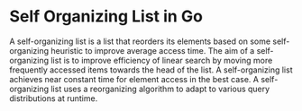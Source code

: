 # Self Organizing List in Go

A self-organizing list is a list that reorders its elements based on some self-organizing heuristic to improve average access time.
The aim of a self-organizing list is to improve efficiency of linear search by moving more frequently accessed items towards the head of the list. A self-organizing list achieves near constant time for element access in the best case. A self-organizing list uses a reorganizing algorithm to adapt to various query distributions at runtime.
